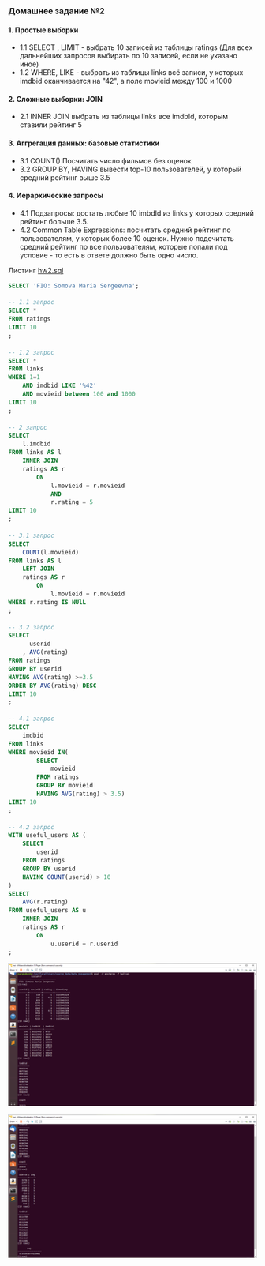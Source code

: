 ### Домашнее задание №2

#### 1. Простые выборки

- 1.1 SELECT , LIMIT - выбрать 10 записей из таблицы ratings (Для всех дальнейших запросов выбирать по 10 записей, если не указано иное)
- 1.2 WHERE, LIKE - выбрать из таблицы links всё записи, у которых imdbid оканчивается на "42", а поле movieid между 100 и 1000

#### 2. Сложные выборки: JOIN

- 2.1 INNER JOIN выбрать из таблицы links все imdbId, которым ставили рейтинг 5

#### 3. Аггрегация данных: базовые статистики

- 3.1 COUNT() Посчитать число фильмов без оценок
- 3.2 GROUP BY, HAVING вывести top-10 пользователей, у который средний рейтинг выше 3.5

#### 4. Иерархические запросы

- 4.1 Подзапросы: достать любые 10 imbdId из links у которых средний рейтинг больше 3.5.
- 4.2 Common Table Expressions: посчитать средний рейтинг по пользователям, у которых более 10 оценок.  Нужно подсчитать средний рейтинг по все пользователям, которые попали под условие - то есть в ответе должно быть одно число.

Листинг [hw2.sql](https://github.com/marysom/MAI/blob/master/data_management/hw/2/hw2.sql)
```sql
SELECT 'FIO: Somova Maria Sergeevna';

-- 1.1 запрос
SELECT *
FROM ratings
LIMIT 10
;

-- 1.2 запрос
SELECT *
FROM links
WHERE 1=1
	AND imdbid LIKE '%42'
	AND movieid between 100 and 1000
LIMIT 10
;

-- 2 запрос
SELECT 
	l.imdbid
FROM links AS l
	INNER JOIN 
	ratings AS r
		ON 
			l.movieid = r.movieid
			AND 
			r.rating = 5
LIMIT 10
;

-- 3.1 запрос
SELECT 
	COUNT(l.movieid)
FROM links AS l
	LEFT JOIN 
	ratings AS r
		ON 
			l.movieid = r.movieid 
WHERE r.rating IS NUlL
;

-- 3.2 запрос
SELECT 
	  userid
	, AVG(rating)
FROM ratings
GROUP BY userid
HAVING AVG(rating) >=3.5
ORDER BY AVG(rating) DESC
LIMIT 10
;

-- 4.1 запрос
SELECT 
	imdbid
FROM links
WHERE movieid IN(
		SELECT 
			movieid 
		FROM ratings
		GROUP BY movieid 
		HAVING AVG(rating) > 3.5)
LIMIT 10            
;

-- 4.2 запрос
WITH useful_users AS (
	SELECT 
		userid       
	FROM ratings
	GROUP BY userid
	HAVING COUNT(userid) > 10 
)
SELECT 
	AVG(r.rating) 
FROM useful_users AS u 
	INNER JOIN 
	ratings AS r
		ON 
			u.userid = r.userid
;
```

![1](https://github.com/marysom/MAI/blob/master/data_management/hw/2/hw2_1.png)

![2](https://github.com/marysom/MAI/blob/master/data_management/hw/2/hw2_2.png)
